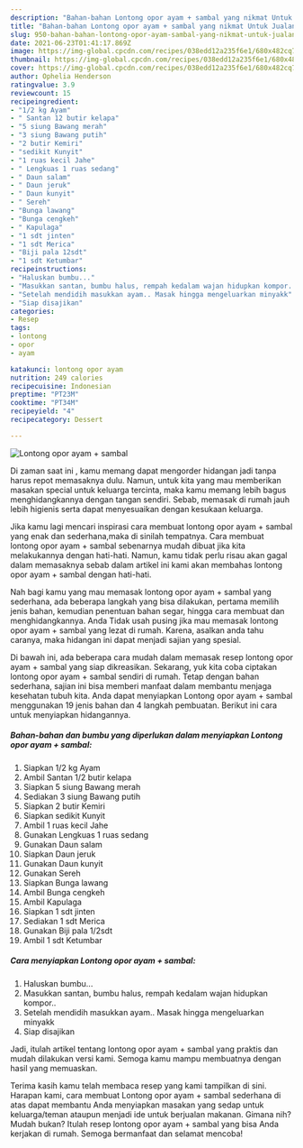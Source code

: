 ```yaml
---
description: "Bahan-bahan Lontong opor ayam + sambal yang nikmat Untuk Jualan"
title: "Bahan-bahan Lontong opor ayam + sambal yang nikmat Untuk Jualan"
slug: 950-bahan-bahan-lontong-opor-ayam-sambal-yang-nikmat-untuk-jualan
date: 2021-06-23T01:41:17.869Z
image: https://img-global.cpcdn.com/recipes/038edd12a235f6e1/680x482cq70/lontong-opor-ayam-sambal-foto-resep-utama.jpg
thumbnail: https://img-global.cpcdn.com/recipes/038edd12a235f6e1/680x482cq70/lontong-opor-ayam-sambal-foto-resep-utama.jpg
cover: https://img-global.cpcdn.com/recipes/038edd12a235f6e1/680x482cq70/lontong-opor-ayam-sambal-foto-resep-utama.jpg
author: Ophelia Henderson
ratingvalue: 3.9
reviewcount: 15
recipeingredient:
- "1/2 kg Ayam"
- " Santan 12 butir kelapa"
- "5 siung Bawang merah"
- "3 siung Bawang putih"
- "2 butir Kemiri"
- "sedikit Kunyit"
- "1 ruas kecil Jahe"
- " Lengkuas 1 ruas sedang"
- " Daun salam"
- " Daun jeruk"
- " Daun kunyit"
- " Sereh"
- "Bunga lawang"
- "Bunga cengkeh"
- " Kapulaga"
- "1 sdt jinten"
- "1 sdt Merica"
- "Biji pala 12sdt"
- "1 sdt Ketumbar"
recipeinstructions:
- "Haluskan bumbu..."
- "Masukkan santan, bumbu halus, rempah kedalam wajan hidupkan kompor.."
- "Setelah mendidih masukkan ayam.. Masak hingga mengeluarkan minyakk"
- "Siap disajikan"
categories:
- Resep
tags:
- lontong
- opor
- ayam

katakunci: lontong opor ayam 
nutrition: 249 calories
recipecuisine: Indonesian
preptime: "PT23M"
cooktime: "PT34M"
recipeyield: "4"
recipecategory: Dessert

---
```



![Lontong opor ayam + sambal](https://img-global.cpcdn.com/recipes/038edd12a235f6e1/680x482cq70/lontong-opor-ayam-sambal-foto-resep-utama.jpg)

Di zaman  saat ini , kamu memang dapat mengorder hidangan jadi tanpa harus repot memasaknya dulu. Namun, untuk kita yang mau memberikan masakan special untuk keluarga tercinta, maka kamu memang lebih bagus menghidangkannya dengan tangan sendiri. Sebab, memasak di rumah jauh lebih higienis serta dapat menyesuaikan dengan kesukaan keluarga.

Jika kamu lagi mencari inspirasi cara membuat lontong opor ayam + sambal yang enak dan sederhana,maka di sinilah tempatnya. Cara membuat lontong opor ayam + sambal  sebenarnya mudah dibuat jika kita melakukannya dengan hati-hati. Namun, kamu tidak perlu risau akan gagal dalam memasaknya 
sebab dalam artikel ini kami akan membahas lontong opor ayam + sambal dengan hati-hati.  



Nah bagi kamu yang mau memasak lontong opor ayam + sambal yang sederhana, ada beberapa langkah yang bisa dilakukan, pertama memilih jenis bahan, kemudian penentuan bahan segar, hingga cara membuat dan menghidangkannya. Anda Tidak usah pusing jika mau memasak lontong opor ayam + sambal yang lezat di rumah. Karena, asalkan anda  tahu caranya, maka hidangan ini dapat menjadi sajian yang spesial.

Di bawah ini, ada beberapa cara mudah dalam memasak resep lontong opor ayam + sambal yang siap dikreasikan. Sekarang, yuk kita coba ciptakan lontong opor ayam + sambal sendiri di rumah. Tetap dengan bahan sederhana, sajian ini bisa memberi manfaat dalam membantu menjaga kesehatan tubuh kita. Anda dapat menyiapkan Lontong opor ayam + sambal menggunakan 19 jenis bahan dan 4 langkah pembuatan. Berikut ini cara untuk menyiapkan hidangannya.

<!--inarticleads1-->

##### Bahan-bahan dan bumbu yang diperlukan dalam menyiapkan Lontong opor ayam + sambal:

1. Siapkan 1/2 kg Ayam
1. Ambil  Santan 1/2 butir kelapa
1. Siapkan 5 siung Bawang merah
1. Sediakan 3 siung Bawang putih
1. Siapkan 2 butir Kemiri
1. Siapkan sedikit Kunyit
1. Ambil 1 ruas kecil Jahe
1. Gunakan  Lengkuas 1 ruas sedang
1. Gunakan  Daun salam
1. Siapkan  Daun jeruk
1. Gunakan  Daun kunyit
1. Gunakan  Sereh
1. Siapkan Bunga lawang
1. Ambil Bunga cengkeh
1. Ambil  Kapulaga
1. Siapkan 1 sdt jinten
1. Sediakan 1 sdt Merica
1. Gunakan Biji pala 1/2sdt
1. Ambil 1 sdt Ketumbar




<!--inarticleads2-->

##### Cara menyiapkan Lontong opor ayam + sambal:

1. Haluskan bumbu...
1. Masukkan santan, bumbu halus, rempah kedalam wajan hidupkan kompor..
1. Setelah mendidih masukkan ayam.. Masak hingga mengeluarkan minyakk
1. Siap disajikan




Jadi, itulah artikel tentang  lontong opor ayam + sambal  yang praktis dan mudah dilakukan versi kami. Semoga kamu mampu membuatnya dengan hasil yang memuaskan. 

Terima kasih kamu telah membaca resep yang kami tampilkan di sini. Harapan kami, cara membuat  Lontong opor ayam + sambal sederhana di atas dapat membantu Anda menyiapkan masakan yang sedap untuk keluarga/teman ataupun menjadi ide untuk berjualan makanan. Gimana nih? Mudah bukan? Itulah resep lontong opor ayam + sambal yang bisa Anda kerjakan di rumah. Semoga bermanfaat dan selamat mencoba!

